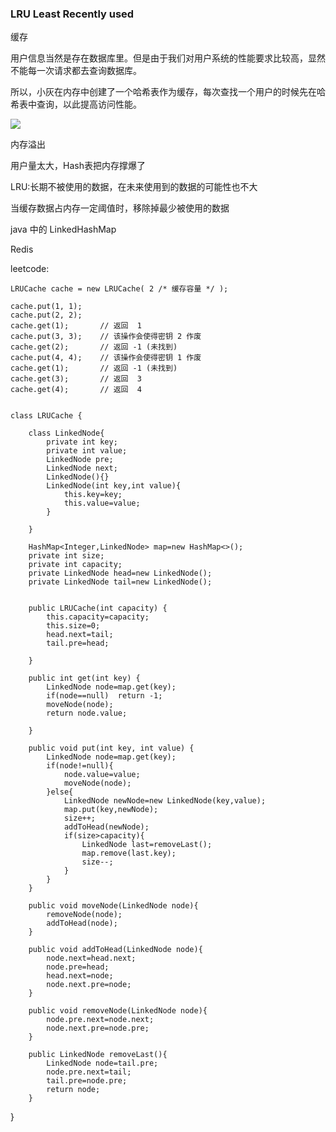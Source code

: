 ### LRU    Least Recently used

缓存

用户信息当然是存在数据库里。但是由于我们对用户系统的性能要求比较高，显然不能每一次请求都去查询数据库。


所以，小灰在内存中创建了一个哈希表作为缓存，每次查找一个用户的时候先在哈希表中查询，以此提高访问性能。

![](../pics/LRU1.png)


内存溢出

用户量太大，Hash表把内存撑爆了


LRU:长期不被使用的数据，在未来使用到的数据的可能性也不大

当缓存数据占内存一定阈值时，移除掉最少被使用的数据

java 中的 LinkedHashMap   

Redis


leetcode:


    LRUCache cache = new LRUCache( 2 /* 缓存容量 */ );

	cache.put(1, 1);
	cache.put(2, 2);
	cache.get(1);       // 返回  1
	cache.put(3, 3);    // 该操作会使得密钥 2 作废
	cache.get(2);       // 返回 -1 (未找到)
	cache.put(4, 4);    // 该操作会使得密钥 1 作废
	cache.get(1);       // 返回 -1 (未找到)
	cache.get(3);       // 返回  3
	cache.get(4);       // 返回  4


	class LRUCache {

	    class LinkedNode{
	        private int key;
	        private int value;
	        LinkedNode pre;
	        LinkedNode next;
	        LinkedNode(){}
	        LinkedNode(int key,int value){
	            this.key=key;
	            this.value=value;
	        }
	        
	    }
	
	    HashMap<Integer,LinkedNode> map=new HashMap<>();
	    private int size;
	    private int capacity;
	    private LinkedNode head=new LinkedNode();
	    private LinkedNode tail=new LinkedNode();
	
	
	    public LRUCache(int capacity) {
	        this.capacity=capacity;
	        this.size=0;
	        head.next=tail;
	        tail.pre=head;
	
	    }
	    
	    public int get(int key) {
	        LinkedNode node=map.get(key);
	        if(node==null)  return -1;
	        moveNode(node);
	        return node.value;
	
	    }
	    
	    public void put(int key, int value) {
	        LinkedNode node=map.get(key);
	        if(node!=null){
	            node.value=value;
	            moveNode(node);
	        }else{
	            LinkedNode newNode=new LinkedNode(key,value);
	            map.put(key,newNode);
	            size++;
	            addToHead(newNode);
	            if(size>capacity){
	                LinkedNode last=removeLast();
	                map.remove(last.key);
	                size--;
	            }
	        }
	    }
	
	    public void moveNode(LinkedNode node){
	        removeNode(node);
	        addToHead(node);
	    }
	
	    public void addToHead(LinkedNode node){
	        node.next=head.next;
	        node.pre=head;
	        head.next=node;
	        node.next.pre=node;
	    }
	
	    public void removeNode(LinkedNode node){
	        node.pre.next=node.next;
	        node.next.pre=node.pre;
	    }
	
	    public LinkedNode removeLast(){
	        LinkedNode node=tail.pre;
	        node.pre.next=tail;
	        tail.pre=node.pre;
	        return node;
	    }
}

